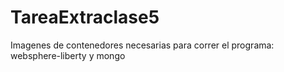 # TareaExtraclase5

Imagenes de contenedores necesarias para correr el programa: websphere-liberty y mongo
